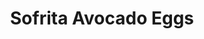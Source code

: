 ---
title: Sofrita Avocado Eggs
category:
  - Mexican
tag:
  - sofrita
  - egg
  - avocado
  - main
noRecipeOnly: true
noRecipe: 'Place sliced avocado on plate, squeeze lime juice on top, topped with over-easy fried egg, then sofritas, then cheese. Place under broiler till melted. Garnish with green onion and cilantro. Serve with refried beans with cheese and chips and salsa.'
---
